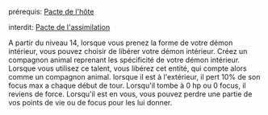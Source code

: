 prérequis: [Pacte de l'hôte](../../../1.%20Talent%20de%20base/Faveur%20de%20pacte.md#Pacte%20de%20l'hôte)

interdit: [Pacte de l'assimilation](Pacte%20hote/Pacte%20de%20l'assimilation.md)

A partir du niveau 14, lorsque vous prenez la forme de votre démon intérieur, vous pouvez choisir de libérer votre démon intérieur.
Créez un compagnon animal reprenant les spécificité de votre démon intérieur. Lorsque vous utilisez ce talent, vous libérez cet entité, qui compte alors comme un compagnon animal.
lorsque il est à l'extérieur, il pert 10% de son focus max a chaque début de tour. Lorsqu'il tombe à 0 hp ou 0 focus, il reviens de force. Lorsqu'il est en vous, vous pouvez perdre une partie de vos points de vie ou de focus pour les lui donner.